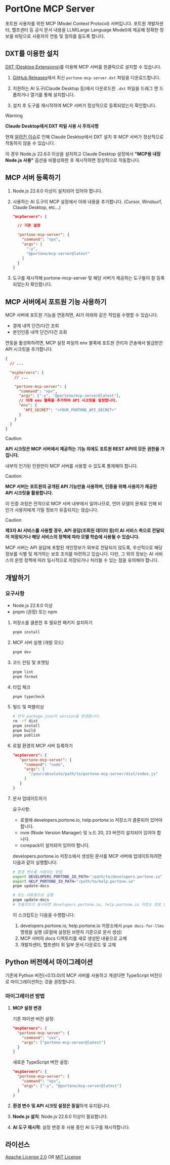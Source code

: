 # PortOne MCP Server

포트원 사용자를 위한 MCP (Model Context Protocol) 서버입니다. 포트원 개발자센터, 헬프센터 등 공식 문서 내용을 LLM(Large Language Model)에 제공해 정확한 정보를 바탕으로 사용자의 연동 및 질의를 돕도록 합니다.

## DXT를 이용한 설치

[DXT (Desktop Extensions)](https://github.com/anthropics/dxt)를 이용해 MCP 서버를 원클릭으로 설치할 수 있습니다.

1. [GitHub Releases](https://github.com/portone-io/mcp-server/releases)에서 최신 `portone-mcp-server.dxt` 파일을 다운로드합니다.

2. 지원하는 AI 도구(Claude Desktop 등)에서 다운로드한 `.dxt` 파일을 드래그 앤 드롭하거나 열기를 통해 설치합니다.

3. 설치 후 도구를 재시작하여 MCP 서버가 정상적으로 등록되었는지 확인합니다.

> [!WARNING]
> **Claude Desktop에서 DXT 파일 사용 시 주의사항**
>
> 현재 [알려진 이슈](https://github.com/anthropics/dxt/issues/45)로 인해 Claude Desktop에서 DXT 설치 후 MCP 서버가 정상적으로 작동하지 않을 수 있습니다.
>
> 이 경우 Node.js 22.6.0 이상을 설치하고 Claude Desktop 설정에서 **"MCP용 내장 Node.js 사용"** 옵션을 비활성화한 후 재시작하면 정상적으로 작동합니다.

## MCP 서버 등록하기

1. Node.js 22.6.0 이상이 설치되어 있어야 합니다.

1. 사용하는 AI 도구의 MCP 설정에서 아래 내용을 추가합니다. (Cursor, Windsurf, Claude Desktop, etc...)

   ```json
   "mcpServers": {

     // 기존 설정

     "portone-mcp-server": {
       "command": "npx",
       "args": [
         "-y",
         "@portone/mcp-server@latest"
       ]
     }
   }
   ```

1. 도구를 재시작해 portone-mcp-server 및 해당 서버가 제공하는 도구들이 잘 등록되었는지 확인합니다.

## MCP 서버에서 포트원 기능 사용하기

MCP 서버에 포트원 기능을 연동하면, AI가 아래와 같은 작업을 수행할 수 있습니다.

- 결제 내역 단건/다건 조회
- 본인인증 내역 단건/다건 조회

연동을 활성화하려면, MCP 설정 파일의 env 블록에 포트원 관리자 콘솔에서 발급받은 API 시크릿을 추가합니다.

```json
{
  // ...

  "mcpServers": {
    // ...

    "portone-mcp-server": {
      "command": "npx",
      "args": ["-y", "@portone/mcp-server@latest"],
      // 아래 env 블록을 추가하여 API 시크릿을 설정합니다.
      "env": {
        "API_SECRET": "<YOUR_PORTONE_API_SECRET>"
      }
    }
  }
}
```

> [!CAUTION]
> **API 시크릿은 MCP 서버에서 제공하는 기능 외에도 포트원 REST API의 모든 권한을 가집니다.**
>
> 내부의 인가된 인원만이 MCP 서버를 사용할 수 있도록 통제해야 합니다.

> [!CAUTION]
> **MCP 서버는 포트원의 공개된 API 기능만을 사용하며, 인증을 위해 사용자가 제공한 API 시크릿을 활용합니다.**
>
> 이 인증 과정은 전적으로 MCP 서버 내부에서 일어나므로, 언어 모델의 문제로 인해 비인가 사용자에게 기밀 정보가 유출되지는 않습니다.

> [!CAUTION]
> **제3자 AI 서비스를 사용할 경우, API 응답(조회된 데이터 등)이 AI 서비스 측으로 전달되어 저장되거나 해당 서비스의 정책에 따라 모델 학습에 사용될 수 있습니다.**
>
> MCP 서버는 API 응답에 포함된 개인정보가 외부로 전달되지 않도록, 우선적으로 해당 정보를 식별 및 제거하는 보호 조치를 마련하고 있습니다.
> 다만, 그 외의 정보는 AI 서비스의 운영 정책에 따라 일시적으로 저장되거나 처리될 수 있는 점을 유의해야 합니다.

## 개발하기

### 요구사항

- Node.js 22.6.0 이상
- pnpm (권장) 또는 npm

1. 저장소를 클론한 후 필요한 패키지 설치하기

   ```bash
   pnpm install
   ```

1. MCP 서버 실행 (개발 모드)

   ```bash
   pnpm dev
   ```

1. 코드 린팅 및 포맷팅

   ```bash
   pnpm lint
   pnpm format
   ```

1. 타입 체크

   ```bash
   pnpm typecheck
   ```

1. 빌드 및 퍼블리싱

   ```bash
   # 먼저 package.json의 version을 변경합니다.
   rm -rf dist
   pnpm install
   pnpm build
   pnpm publish
   ```

1. 로컬 환경의 MCP 서버 등록하기

   ```json
   "mcpServers": {
      "portone-mcp-server": {
        "command": "node",
        "args": [
          "/your/absolute/path/to/portone-mcp-server/dist/index.js"
        ]
      }
   }
   ```

1. 문서 업데이트하기

   요구사항:

   - 로컬에 developers.portone.io, help.portone.io 저장소가 클론되어 있어야 합니다.
   - nvm (Node Version Manager) 및 노드 20, 23 버전이 설치되어 있어야 합니다.
   - corepack이 설치되어 있어야 합니다.

   developers.portone.io 저장소에서 생성된 문서를 MCP 서버에 업데이트하려면 다음과 같이 실행합니다:

   ```bash
   # 환경 변수를 사용하는 방법
   export DEVELOPERS_PORTONE_IO_PATH="/path/to/developers.portone.io"
   export HELP_PORTONE_IO_PATH="/path/to/help.portone.io"
   pnpm update-docs

   # 또는 대화형으로 실행
   pnpm update-docs
   # 프롬프트가 표시되면 developers.portone.io, help.portone.io 저장소 경로 입력
   ```

   이 스크립트는 다음을 수행합니다:

   1. developers.portone.io, help.portone.io 저장소에서 `pnpm docs-for-llms` 명령을 실행 (로컬에 설정된 브랜치 기준으로 문서 생성)
   2. MCP 서버의 docs 디렉토리를 새로 생성된 내용으로 교체
   3. 개발자센터, 헬프센터 외 일부 문서 다운로드 및 교체

## Python 버전에서 마이그레이션

기존에 Python 버전(<0.13.0)의 MCP 서버를 사용하고 계셨다면 TypeScript 버전으로 마이그레이션하는 것을 권장합니다.

### 마이그레이션 방법

1. **MCP 설정 변경**

   기존 파이썬 버전 설정:

   ```json
   "mcpServers": {
     "portone-mcp-server": {
       "command": "uvx",
       "args": ["portone-mcp-server@latest"]
     }
   }
   ```

   새로운 TypeScript 버전 설정:

   ```json
   "mcpServers": {
     "portone-mcp-server": {
       "command": "npx",
       "args": ["-y", "@portone/mcp-server@latest"]
     }
   }
   ```

2. **환경 변수 및 API 시크릿 설정은 동일**하게 유지됩니다.

3. **Node.js 설치**: Node.js 22.6.0 이상이 필요합니다.

4. **AI 도구 재시작**: 설정 변경 후 사용 중인 AI 도구를 재시작합니다.

## 라이선스

[Apache License 2.0](LICENSE-APACHE) OR [MIT License](LICENSE-MIT)
